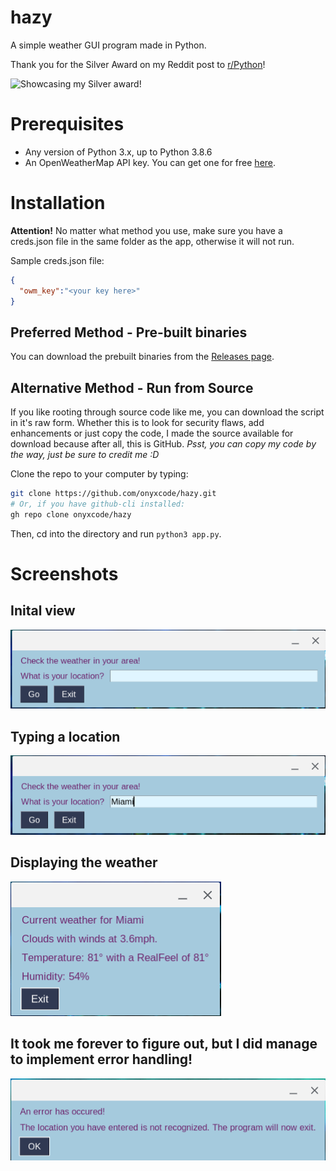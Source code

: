 # hazy
A simple weather GUI program made in Python.

Thank you for the Silver Award on my Reddit post to [r/Python](https://reddit.com/r/python)!

![Showcasing my Silver award!](https://file.coffee/u/vCFv5JKz5i.png)

# Prerequisites
- Any version of Python 3.x, up to Python 3.8.6
- An OpenWeatherMap API key. You can get one for free [here](https://home.openweathermap.org/users/sign_up).

# Installation

**Attention!** No matter what method you use, make sure you have a creds.json file in the same folder as the app, otherwise it will not run.

Sample creds.json file:

```json
{
  "owm_key":"<your key here>"
}
```

## Preferred Method - Pre-built binaries
You can download the prebuilt binaries from the [Releases page](https://github.com/onyxcode/hazy/releases).

## Alternative Method - Run from Source
If you like rooting through source code like me, you can download the script in it's raw form. Whether this is to look for security flaws, add enhancements or just copy the code, I made the source available for download because after all, this is GitHub. *Psst, you can copy my code by the way, just be sure to credit me :D*

Clone the repo to your computer by typing:
```sh
git clone https://github.com/onyxcode/hazy.git
# Or, if you have github-cli installed:
gh repo clone onyxcode/hazy
```
Then, cd into the directory and run `python3 app.py`.


# Screenshots

## Inital view
![InitalView.png](screenshots/InitalView.png)

## Typing a location
![TypingALocation.png](screenshots/TypingALocation.png)

## Displaying the weather
![TheWeatherItself.png](screenshots/TheWeatherItself.png)

## It took me forever to figure out, but I did manage to implement error handling!
![WithErrorHandling.png](screenshots/WithErrorHandling.png)
